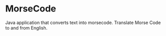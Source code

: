 # MorseCode

Java application that converts text into morsecode. 
Translate Morse Code to and from English.
